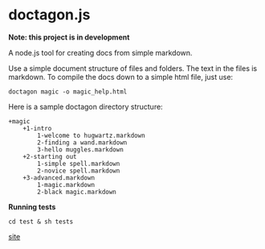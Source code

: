 doctagon.js
===========

**Note: this project is in development**

A node.js tool for creating docs from simple markdown.


Use a simple document structure of files and folders. The text in the files is markdown. To compile the docs down to a simple html file, just use:

    doctagon magic -o magic_help.html

Here is a sample doctagon directory structure:

    +magic
        +1-intro
            1-welcome to hugwartz.markdown
            2-finding a wand.markdown
            3-hello muggles.markdown
        +2-starting out
            1-simple spell.markdown
            2-novice spell.markdown
        +3-advanced.markdown
            1-magic.markdown
            2-black magic.markdown
    
**Running tests**

    cd test & sh tests

[site](http://morganherlocker.github.io/doctagon.js)